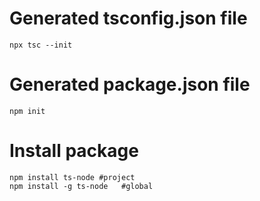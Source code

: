 # Generated tsconfig.json file
```
npx tsc --init
```

# Generated package.json file
```
npm init
```

# Install package
```
npm install ts-node #project
npm install -g ts-node   #global
```